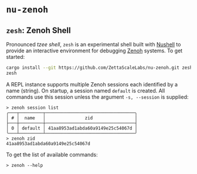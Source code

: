 # `nu-zenoh`

## `zesh`: Zenoh Shell

Pronounced _tzee shell_, `zesh` is an experimental shell built with [Nushell](https://www.nushell.sh/)
to provide an interactive environment for debugging [Zenoh](https://zenoh.io/) systems. To get started:

```bash
cargo install --git https://github.com/ZettaScaleLabs/nu-zenoh.git zesh
zesh
```

A REPL instance supports multiple Zenoh sessions each identified by a name (string).
On startup, a session named `default` is created. All commands use this session unless
the argument `-s, --session` is supplied:

```console
> zenoh session list
╭───┬─────────┬──────────────────────────────────╮
│ # │  name   │               zid                │
├───┼─────────┼──────────────────────────────────┤
│ 0 │ default │ 41aa8953ad1abda60a9149e25c54067d │
╰───┴─────────┴──────────────────────────────────╯
> zenoh zid
41aa8953ad1abda60a9149e25c54067d
```

To get the list of available commands:

```console
> zenoh --help
```
